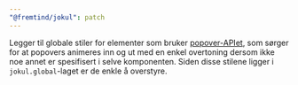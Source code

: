 ```yaml
---
"@fremtind/jokul": patch
---
```


Legger til globale stiler for elementer som bruker [popover-APIet](https://developer.mozilla.org/en-US/docs/Web/API/Popover_API), som sørger for at popovers animeres inn og ut med en enkel overtoning dersom ikke noe annet er spesifisert i selve komponenten. Siden disse stilene ligger i `jokul.global`-laget er de enkle å overstyre.
